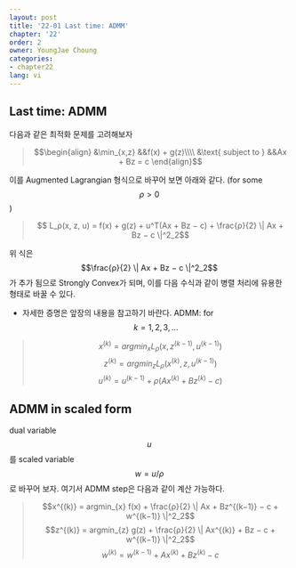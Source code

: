 ```yaml
---
layout: post
title: '22-01 Last time: ADMM'
chapter: '22'
order: 2
owner: YoungJae Choung
categories:
- chapter22
lang: vi
---
```



## Last time: ADMM
다음과 같은 최적화 문제를 고려해보자
> $$\begin{align}
> &\min_{x,z} &&f(x) + g(z)\\\\
> &\text{ subject to } &&Ax + Bz = c 
> \end{align}$$

이를 Augmented Lagrangian 형식으로 바꾸어 보면 아래와 같다. (for some $$ρ > 0$$)
> $$ L_ρ(x, z, u) = f(x) + g(z) + u^T(Ax + Bz − c) + \frac{ρ}{2} \| Ax + Bz − c \|^2_2$$

위 식은 $$\frac{ρ}{2} \| Ax + Bz − c \|^2_2$$가 추가 됨으로 Strongly Convex가 되며, 이를 다음 수식과 같이 병렬 처리에 유용한 형태로  바꿀 수 있다.
* 자세한 증명은 앞장의 내용을 참고하기 바란다.
ADMM: for $$k = 1, 2, 3, . . .$$
> $$x^{(k)} = argmin_{x} L_ρ(x, z^{(k−1)}, u^{(k−1)})$$
> $$z^{(k)} = argmin_{z} L_ρ(x^{(k)}  , z, u^{(k−1)})$$
> $$u^{(k)} = u^{(k−1)} + ρ(Ax^{(k)} + Bz^{(k)} − c)$$
 
## ADMM in scaled form
dual variable $$u$$를 scaled variable $$w = u/ρ$$로 바꾸어 보자. 여기서 ADMM step은 다음과 같이 계산 가능하다.

> $$x^{(k)} = argmin_{x} f(x) + \frac{ρ}{2} \| Ax + Bz^{(k−1)} − c + w^{(k−1)} \|^2_2$$
> $$z^{(k)} = argmin_{z} g(z) + \frac{ρ}{2} \| Ax^{(k)} + Bz − c + w^{(k−1)} \|^2_2$$ 
> $$w^{(k)} = w^{(k−1)} + Ax^{(k)} + Bz^{(k)} − c$$
